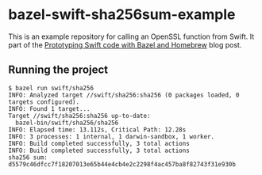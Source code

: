 # bazel-swift-sha256sum-example

This is an example repository for calling an OpenSSL function from Swift. It
part of the [Prototyping Swift code with Bazel and Homebrew](
    https://aige.eu/posts/prototyping-swift-code-with-bazel-homebrew/
) blog post.

## Running the project

```shell
$ bazel run swift/sha256
INFO: Analyzed target //swift/sha256:sha256 (0 packages loaded, 0 targets configured).
INFO: Found 1 target...
Target //swift/sha256:sha256 up-to-date:
  bazel-bin/swift/sha256/sha256
INFO: Elapsed time: 13.112s, Critical Path: 12.28s
INFO: 3 processes: 1 internal, 1 darwin-sandbox, 1 worker.
INFO: Build completed successfully, 3 total actions
INFO: Build completed successfully, 3 total actions
sha256 sum: d5579c46dfcc7f18207013e65b44e4cb4e2c2298f4ac457ba8f82743f31e930b
```
